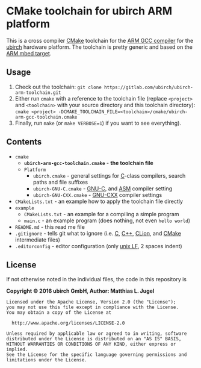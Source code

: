 # CMake toolchain for ubirch ARM platform

This is a cross compiler [CMake](https://cmake.org) toolchain for the
[ARM GCC compiler](https://launchpad.net/gcc-arm-embedded) for the [ubirch](https://ubirch.com/) hardware platform.
The toolchain is pretty generic and based on the [ARM mbed target](https://github.com/ARMmbed/target-mbed-gcc).

## Usage

1. Check out the toolchain: `git clone https://gitlab.com/ubirch/ubirch-arm-toolchain.git`
2. Either run `cmake` with a reference to the toolchain file (replace `<project>` and `<toolchain>` with
   your source directory and this toolchain directory):
   `cmake <project> -DCMAKE_TOOLCHAIN_FILE=<toolchain>/cmake/ubirch-arm-gcc-toolchain.cmake`
3. Finally, run `make` (or `make VERBOSE=1`) if you want to see everything).

## Contents

- `cmake`
    - __`ubirch-arm-gcc-toolchain.cmake`__ - __the toolchain file__
    - `Platform`
        * `ubirch.cmake` - general settings for [C](https://en.wikipedia.org/wiki/C_(programming_language))-class compilers, search paths and file suffixes
        * `ubirch-GNU-C.cmake` - [GNU-C](https://gcc.gnu.org/), and
          [ASM](https://en.wikipedia.org/wiki/Assembly_language#Assembler) compiler setting
        * `ubirch-GNU-CXX.cmake` - [GNU-CXX](https://gcc.gnu.org/) compiler settings
- `CMakeLists.txt` - an example how to apply the toolchain file directly
- `example`
    * `CMakeLists.txt` - an example for a compiling a simple program
    * `main.c` - an example program (does nothing, not even `hello world`)
- `README.md` - this read me file
- `.gitignore` - tells git what to ignore (i.e. [C](https://en.wikipedia.org/wiki/C_(programming_language)),
   [C++](https://en.wikipedia.org/wiki/C%2B%2B), [CLion](https://www.jetbrains.com/clion/), and
   [CMake](https://cmake.org) intermediate files)
- `.editorconfig` - editor configuration (only [unix LF](https://en.wikipedia.org/wiki/Newline), 2 spaces indent)

## License

If not otherwise noted in the individual files, the code in this repository is

 __Copyright &copy; 2016 ubirch GmbH, Author: Matthias L. Jugel__

```
Licensed under the Apache License, Version 2.0 (the "License");
you may not use this file except in compliance with the License.
You may obtain a copy of the License at

  http://www.apache.org/licenses/LICENSE-2.0

Unless required by applicable law or agreed to in writing, software
distributed under the License is distributed on an "AS IS" BASIS,
WITHOUT WARRANTIES OR CONDITIONS OF ANY KIND, either express or implied.
See the License for the specific language governing permissions and
limitations under the License.
```

